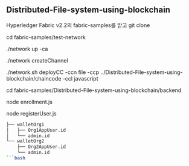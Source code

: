 ## Distributed-File-system-using-blockchain

Hyperledger Fabric v2.2의 fabric-samples를 받고 git clone

cd fabric-samples/test-network

./network up -ca

./network createChannel

./network.sh deployCC -ccn file -ccp ../Distributed-File-system-using-blockchain/chaincode -ccl javascript

cd fabric-samples/Distributed-File-system-using-blockchain/backend

node enrollment.js

node registerUser.js
```bash
├── walletOrg1
│   ├── Org1AppUser.id
│   └── admin.id
└── walletOrg2
    ├── Org2AppUser.id
    └── admin.id
```bash



